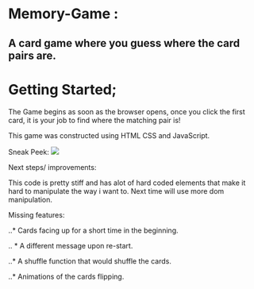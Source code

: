 # Memory-Game : 
## A card game where you guess where the card pairs are.

# Getting Started;

The Game begins as soon as the browser opens, once you click the first card, it is your job to find where the matching pair is!

This game was constructed using HTML CSS and JavaScript. 

Sneak Peek:
![](https://i.ibb.co/k2QyYDP/Screenshot-from-2021-10-21-12-17-40.png)

Next steps/ improvements:

This code is pretty stiff and has alot of hard coded elements that make it hard to manipulate the way i want to. Next time will use more dom manipulation.

Missing features:

..* Cards facing up for a short time in the beginning.

.. * A different message upon re-start.

..* A shuffle function that would shuffle the cards.

..* Animations of the cards flipping.
